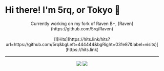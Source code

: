 <p align="center">
<h1>Hi there! I'm 5rq, or Tokyo 👋</h1>
</p>

<p align="center">
Currently working on my fork of Raven B+, [Raven](https://github.com/5rq/Raven)<br/>
<br/>
[![Hits](https://hits.link/hits?url=https://github.com/5rq&bgLeft=444444&bgRight=031e87&label=visits)](https://hits.link)
</p>

---
<p align="center">
<img src="https://lanyard.cnrad.dev/api/774299626697523200?hideDiscrim=true"/> <img src="https://lanyard.cnrad.dev/api/952160535493885992?hideDiscrim=true"/>
</p>
